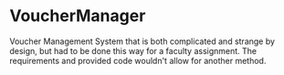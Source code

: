 # VoucherManager
Voucher Management System that is both complicated and strange by design, but had to be done this way for a faculty assignment. The requirements and provided code wouldn't allow for another method.
